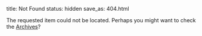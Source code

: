 title: Not Found
status: hidden
save_as: 404.html

The requested item could not be located. Perhaps you might want to check
the [Archives](/archives.html)?
